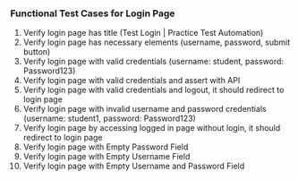 ### Functional Test Cases for Login Page

1. Verify login page has title (Test Login | Practice Test Automation)
2. Verify login page has necessary elements (username, password, submit button)
3. Verify login page with valid credentials (username: student, password: Password123)
4. Verify login page with valid credentials and assert with API
5. Verify login page with valid credentials and logout, it should redirect to login page
6. Verify login page with invalid username and password credentials (username: student1, password: Password123)
7. Verify login page by accessing logged in page without login, it should redirect to login page
8. Verify login page with Empty Password Field
9. Verify login page with Empty Username Field
10. Verify login page with Empty Username and Password Field
